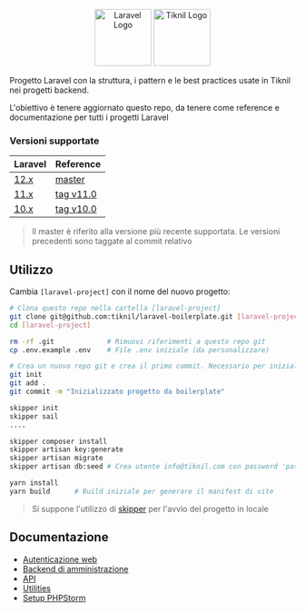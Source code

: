 <p align="center">
<a href="https://laravel.com" target="_blank"><img src="https://raw.githubusercontent.com/laravel/art/master/logo-lockup/5%20SVG/2%20CMYK/1%20Full%20Color/laravel-logolockup-cmyk-red.svg" height="100" alt="Laravel Logo"></a>
<a href="https://www.tiknil.com" target="_blank"><img src="https://www.tiknil.com/images/logo.png" height="100" alt="Tiknil Logo"></a>
</p>

Progetto Laravel con la struttura, i pattern e le best practices usate in Tiknil nei progetti backend.

L'obiettivo è tenere aggiornato questo repo, da tenere come reference e documentazione per tutti i progetti Laravel

### Versioni supportate

| Laravel                                | Reference                                                             |
|----------------------------------------|-----------------------------------------------------------------------|
| [12.x](https://laravel.com/docs/12.x/) | [master](https://github.com/tiknil/boilerplate/tree/master)           |
| [11.x](https://laravel.com/docs/11.x/) | [tag v11.0](https://github.com/tiknil/boilerplate/tree/v11.0)         |
| [10.x](https://laravel.com/docs/10.x/) | [tag v10.0](https://github.com/tiknil/laravel-boilerplate/tree/v10.0) |

> Il master è riferito alla versione più recente supportata. Le versioni precedenti sono taggate al commit relativo

## Utilizzo

Cambia `[laravel-project]` con il nome del nuovo progetto:

```bash
# Clona questo repo nella cartella [laravel-project]
git clone git@github.com:tiknil/laravel-boilerplate.git [laravel-project] 
cd [laravel-project] 

rm -rf .git             # Rimuovi riferimenti a questo repo git
cp .env.example .env    # File .env iniziale (da personalizzare)

# Crea un nuovo repo git e crea il primo commit. Necessario per inizializzare skipper
git init                
git add .
git commit -m "Inizializzato progetto da boilerplate"

skipper init
skipper sail
....

skipper composer install
skipper artisan key:generate
skipper artisan migrate
skipper artisan db:seed # Crea utente info@tiknil.com con password 'password'

yarn install
yarn build      # Build iniziale per generare il manifest di vite
```

> Si suppone l'utilizzo di [skipper](https://github.com/tiknil/skipper) per l'avvio del progetto in locale

## Documentazione

- [Autenticazione web](docs/boilerplate/Auth.md)
- [Backend di amministrazione](docs/boilerplate/Backend.md)
- [API](docs/boilerplate/Api.md)
- [Utilities](docs/boilerplate/Utilities.md)
- [Setup PHPStorm](docs/boilerplate/PHPStorm.md)
